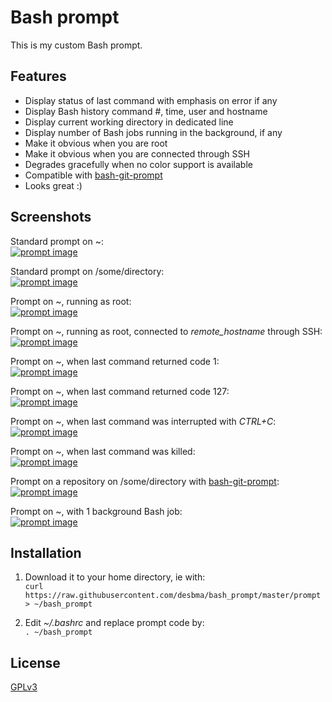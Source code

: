 Bash prompt
===========

This is my custom Bash prompt.


## Features

* Display status of last command with emphasis on error if any
* Display Bash history command #, time, user and hostname
* Display current working directory in dedicated line
* Display number of Bash jobs running in the background, if any
* Make it obvious when you are root
* Make it obvious when you are connected through SSH
* Degrades gracefully when no color support is available
* Compatible with [bash-git-prompt](https://github.com/magicmonty/bash-git-prompt)
* Looks great :)


## Screenshots

Standard prompt on ~:  
[![prompt image](http://i.imgur.com/YW5tAiJ.png)](http://i.imgur.com/YW5tAiJ.png)

Standard prompt on /some/directory:  
[![prompt image](http://i.imgur.com/q2pZYUT.png)](http://i.imgur.com/q2pZYUT.png)

Prompt on ~, running as root:  
[![prompt image](http://i.imgur.com/3Th47aX.png)](http://i.imgur.com/3Th47aX.png)

Prompt on ~, running as root, connected to _remote_hostname_ through SSH:  
[![prompt image](http://i.imgur.com/8vwCYIO.png)](http://i.imgur.com/8vwCYIO.png)

Prompt on ~, when last command returned code 1:  
[![prompt image](http://i.imgur.com/ziK72i5.png)](http://i.imgur.com/ziK72i5.png)

Prompt on ~, when last command returned code 127:  
[![prompt image](http://i.imgur.com/gKSGb8A.png)](http://i.imgur.com/gKSGb8A.png)

Prompt on ~, when last command was interrupted with _CTRL+C_:  
[![prompt image](http://i.imgur.com/jXbOha7.png)](http://i.imgur.com/jXbOha7.png)

Prompt on ~, when last command was killed:  
[![prompt image](http://i.imgur.com/lAJRkDq.png)](http://i.imgur.com/lAJRkDq.png)

Prompt on a repository on /some/directory with [bash-git-prompt](https://github.com/magicmonty/bash-git-prompt):  
[![prompt image](http://i.imgur.com/yIcCBGg.png)](http://i.imgur.com/yIcCBGg.png)

Prompt on ~, with 1 background Bash job:  
[![prompt image](http://i.imgur.com/KHX4HHB.png)](http://i.imgur.com/KHX4HHB.png)


## Installation

1. Download it to your home directory, ie with:   
`curl https://raw.githubusercontent.com/desbma/bash_prompt/master/prompt > ~/bash_prompt`

2. Edit _~/.bashrc_ and replace prompt code by:  
`. ~/bash_prompt` 


## License

[GPLv3](https://www.gnu.org/licenses/gpl-3.0-standalone.html)
